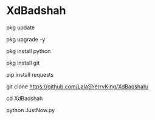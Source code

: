 # XdBadshah



pkg update 

pkg upgrade -y

pkg install python

pkg install git

pip install requests

git clone https://github.com/LalaSherryKing/XdBadshah/

cd XdBadshah

python JustNow.py
